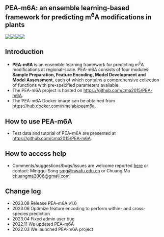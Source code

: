 ## PEA-m6A: an ensemble learning-based framework for predicting m<sup>6</sup>A modifications in plants

<a href="https://hub.docker.com/r/malab/deepea" target="_blank"><img src="https://img.shields.io/badge/Docker_image-ready-red.svg" target="_blank"></a><a href="https://hub.docker.com/r/malab/deepea" target="_blank"><img src="https://img.shields.io/docker/pulls/malab/deepea"></a><a href="https://github.com/cma2015/deepEA" target="_blank"><img src="https://img.shields.io/badge/Source%20codes-support-blue"></a><a href="http://www.omicstudio.cloud:4006/static/test_data.zip" target="_blank"><img src="https://img.shields.io/badge/Test_data-support-blue.svg"></a>

## Introduction

- **PEA-m6A** is  an ensemble learning framework for predicting m<sup>6</sup>A modifications at regional-scale. PEA-m6A consists of four modules: **Sample Preparation, Feature Encoding, Model Development and Model Assessment**, each of which contains a comprehensive collection of functions with pre-specified parameters available.
- The PEA-m6A project is hosted on https://github.com/cma2015/PEA-m6A.
- The PEA-m6A Docker image can be obtained from https://hub.docker.com/r/malab/peam6a.

## How to use PEA-m6A

- Test data and tutorial of PEA-m6A are presented at https://github.com/cma2015/PEA-m6A.

## How to access help

* Comments/suggestions/bugs/issues are welcome reported [here](https://github.com/cma2015/PEA-m6A/issues) or contact: Minggui Song smg@nwafu.edu.cn or Chuang Ma chuangma2006@gmail.com

## Change log

- 2023.08 Release PEA-m6A v1.0
- 2023.06 Optimize feature encoding to perform within- and cross-species prediction
- 2023.04 Fixed admin user bug
- 2022.11 We updated PEA-m6A
- 2022.03 We launched PEA-m6A project

